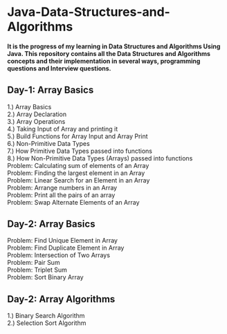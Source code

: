 # Java-Data-Structures-and-Algorithms
#### It is the progress of my learning in Data Structures and Algorithms Using Java. This repository contains all the Data Structures and Algorithms concepts and their implementation in several ways, programming questions and Interview questions.

## Day-1: Array Basics
1.) Array Basics\
2.) Array Declaration\
3.) Array Operations\
4.) Taking Input of Array and printing it\
5.) Build Functions for Array Input and Array Print\
6.) Non-Primitive Data Types\
7.) How Primitive Data Types passed into functions\
8.) How Non-Primitive Data Types (Arrays) passed into functions\
Problem: Calculating sum of elements of an Array\
Problem: Finding the largest element in an Array\
Problem: Linear Search for an Element in an Array\
Problem: Arrange numbers in an Array\
Problem: Print all the pairs of an array\
Problem: Swap Alternate Elements of an Array

## Day-2: Array Basics
Problem: Find Unique Element in Array\
Problem: Find Duplicate Element in Array\
Problem: Intersection of Two Arrays\
Problem: Pair Sum\
Problem: Triplet Sum\
Problem: Sort Binary Array

## Day-2: Array Algorithms
1.) Binary Search Algorithm\
2.) Selection Sort Algorithm
